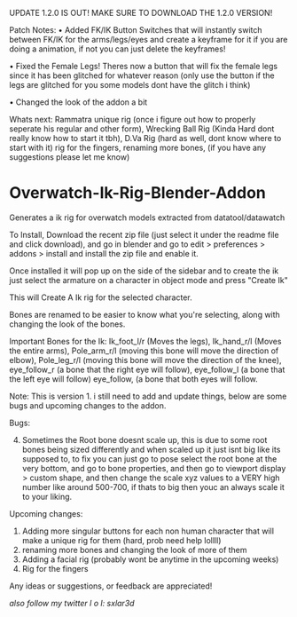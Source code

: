 UPDATE 1.2.0 IS OUT! MAKE SURE TO DOWNLOAD THE 1.2.0 VERSION!

Patch Notes:
• Added FK/IK Button Switches that will instantly switch between FK/IK for the arms/legs/eyes and create a keyframe for it if you are doing a animation, if not you can just delete the keyframes!

• Fixed the Female Legs! Theres now a button that will fix the female legs since it has been glitched for whatever reason (only use the button if the legs are glitched for you some models dont have the glitch i think)

• Changed the look of the addon a bit

Whats next: Rammatra unique rig (once i figure out how to properly seperate his regular and other form), Wrecking Ball Rig (Kinda Hard dont really know how to start it tbh), D.Va Rig (hard as well, dont know where to start with it) rig for the fingers, renaming more bones, (if you have any suggestions please let me know)

# Overwatch-Ik-Rig-Blender-Addon
Generates a ik rig for overwatch models extracted from datatool/datawatch 

To Install, Download the recent zip file (just select it under the readme file and click download), and go in blender and go to edit > preferences > addons > install and install the zip file and enable it.

Once installed it will pop up on the side of the sidebar and to create the ik just select the armature on a character in object mode and press "Create Ik"

This will Create A Ik rig for the selected character.

Bones are renamed to be easier to know what you're selecting, along with changing the look of the bones.

Important Bones for the Ik: Ik_foot_l/r (Moves the legs), Ik_hand_r/l (Moves the entire arms), Pole_arm_r/l (moving this bone will move the direction of elbow), Pole_leg_r/l (moving this bone will move the direction of the knee), eye_follow_r (a bone that the right eye will follow), eye_follow_l (a bone that the left eye will follow) eye_follow, (a bone that both eyes will follow.

Note: This is version 1. i still need to add and update things, below are some bugs and upcoming changes to the addon.

Bugs: 

4. Sometimes the Root bone doesnt scale up, this is due to some root bones being sized differently and when scaled up it just isnt big like its supposed to, to fix you can just go to pose select the root bone at the very bottom, and go to bone properties, and then go to viewport display > custom shape, and then change the scale xyz values to a VERY high number like around 500-700, if thats to big then youc an always scale it to your liking.

Upcoming changes:
1. Adding more singular buttons for each non human character that will make a unique rig for them (hard, prob need help lollll)
2. renaming more bones and changing the look of more of them 
3. Adding a facial rig (probably wont be anytime in the upcoming weeks)
4. Rig for the fingers

Any ideas or suggestions, or feedback are appreciated!

*also follow my twitter l o l: sxlar3d*
